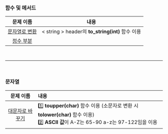 ### 함수 및 메서드 

|문제 이름| 내용 |        
| :-----: | :-----: |         
| <a href="https://github.com/juijeong8324/codingStudy/tree/programmers/Lv.0/%ED%95%A8%EC%88%98(%EB%A9%94%EC%84%9C%EB%93%9C)/%EB%AC%B8%EC%9E%90%EC%97%B4%EB%A1%9C%20%EB%B3%80%ED%99%98">문자열로 변환</a> | < string > header의 **to_string(int)** 함수 이용 |
| <a href="">정수 부분</a> | |

<br>

---

<br>

### 문자열 

|문제 이름| 내용 |        
| :-----: | :----- |  
| <a href="">대문자로 바꾸기</a> | 1️⃣ **toupper(char)** 함수 이용 (소문자로 변환 시 **tolower(char)** 함수 이용) <br> 2️⃣ **ASCII 값**이 A-Z는 65-90 a-z는 97-122임을 이용|

